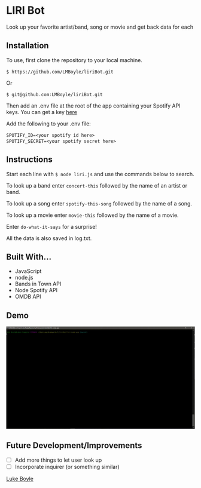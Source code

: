 # LIRI Bot

Look up your favorite artist/band, song or movie and get back data for each

## Installation
To use, first clone the repository to your local machine.

    $ https://github.com/LMBoyle/liriBot.git

Or

    $ git@github.com:LMBoyle/liriBot.git

Then add an .env file at the root of the app containing your Spotify API keys. You can get a key [here](https://developer.spotify.com/documentation/web-api/)

Add the following to your .env file:

    SPOTIFY_ID=<your spotify id here>
    SPOTIFY_SECRET=<your spotify secret here>

## Instructions
Start each line with `$ node liri.js` and use the commands below to search.

To look up a band enter `concert-this` followed by the name of an artist or band.

To look up a song enter `spotify-this-song` followed by the name of a song.

To look up a movie enter `movie-this` followed by the name of a movie.

Enter `do-what-it-says` for a surprise!

All the data is also saved in log.txt.

## Built With...
* JavaScript
* node.js
* Bands in Town API
* Node Spotify API
* OMDB API

## Demo

![Demo Gif](liriDemo.gif)

## Future Development/Improvements
- [ ] Add more things to let user look up
- [ ] Incorporate inquirer (or something similar)

[Luke Boyle](https://lmboyle.github.io/)
